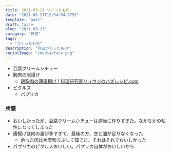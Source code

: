 ```yaml
---
title: 2021-03-21 つくったもの
date: "2021-03-21T12:54:54.975Z"
template: "post"
draft: false
slug: "2021-03-21"
category: "日常"
tags:
  - "つくったもの"
description: "今日つくったもの"
socialImage: "/media/face.png"
---
```


- 豆腐クリームシチュー
- 胸肉の唐揚げ
  - [鶏胸肉の薄唐揚げ | 料理研究家リュウジのバズレシピ.com](https://bazurecipe.com/2020/05/07/%E9%B6%8F%E8%83%B8%E8%82%89%E3%81%AE%E8%96%84%E5%94%90%E6%8F%9A%E3%81%92/)
- ピクルス
  - パプリカ

### 所感
- おいしかったが、豆腐クリームシチューは適当に作りすぎた。なかなかの粘性になってしまった
- 唐揚げは肉の量が多すぎて、最後の方、衣と油が足りなくなった
  - 余った肉は片栗粉まぶして茹でた。それはそれでおいしかった
- パプリカのピクルスおいしい。パプリカ自体がおいしいから

